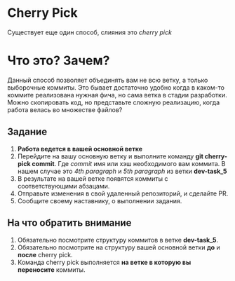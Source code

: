 
# Cherry Pick
Существует еще один способ, слияния это *сherry pick*

# Что это? Зачем?
  Данный способ позволяет объединять вам не всю ветку, а только выборочные коммиты. Это 
  бывает достаточно удобно когда в каком-то коммите реализована нужная фича, но сама ветка 
  в стадии разработки.  
  Можно скопировать код, но представьте сложную реализацию, когда работа велась во множестве 
  файлов?

## Задание 
1. **Работа ведется в вашей основной ветке**
2. Перейдите на вашу основную ветку и выполните команду **git cherry-pick commit**. Где 
   *commit* имя или хэш необходимого вам коммита. В нашем случае это *4th paragraph* и 
   *5th paragraph* из ветки **dev-task_5**
3. В результате на вашей ветке появятся коммиты с соответствующими абзацами.
4. Отправьте изменения в свой удаленный репозиторий, и сделайте PR.
5. Сообщите своему наставнику, о выполнении задания.

## На что обратить внимание
1. Обязательно посмотрите структуру коммитов в ветке  **dev-task_5**.
2. Обязательно посмотрите на структуру вашей основной ветки **до** и **после** сherry pick.
3. Команда сherry pick выполняется **на ветке в которую вы переносите** коммиты.
